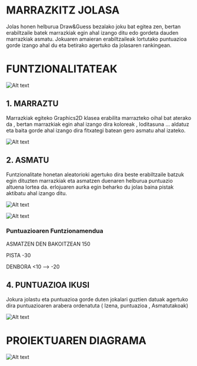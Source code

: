 # MARRAZKITZ JOLASA

Jolas honen helburua Draw&Guess bezalako joku bat egitea zen, bertan erabiltzaile batek marrazkiak egin ahal izango ditu edo gordeta dauden marrazkiak asmatu. Jokuaren amaieran erabiltzaileak lortutako puntuazioa gorde izango ahal du eta betirako agertuko da jolasaren rankingean.
# FUNTZIONALITATEAK
![Alt text](https://media.discordapp.net/attachments/805837040566534207/813731036872704090/unknown.png?width=1048&height=610 "Optional title")
## 1. MARRAZTU
  Marrazkiak egiteko Graphics2D klasea erabilita marrazteko oihal bat aterako da , bertan marrazkiak egin ahal izango dira koloreak , loditasuna ... aldatuz eta baita gorde ahal izango dira fitxategi batean gero asmatu ahal izateko.

![Alt text](https://media.discordapp.net/attachments/805837040566534207/813731778829221909/unknown.png?width=1003&height=610 "Optional title")
## 2. ASMATU

Funtzionalitate honetan aleatorioki agertuko dira beste erabiltzaile batzuk egin dituzten marrazkiak eta asmatzen duenaren helburua puntuazio altuena lortea da. erlojuaren aurka egin beharko du jolas baina pistak aktibatu ahal izango ditu.

![Alt text](https://media.discordapp.net/attachments/805837040566534207/813732594193006602/unknown.png?width=992&height=610 "Optional title")

![Alt text](https://media.discordapp.net/attachments/805837040566534207/813732709246828574/unknown.png?width=962&height=610 "Optional title")

### Puntuazioaren Funtzionamendua

ASMATZEN DEN BAKOITZEAN 150

PISTA -30

DENBORA <10 --> -20


## 4. PUNTUAZIOA IKUSI
Jokura jolastu eta puntuazioa gorde duten jokalari guztien datuak agertuko dira puntuazioaren arabera ordenatuta ( Izena, puntuazioa , Asmatutakoak) 

![Alt text](https://media.discordapp.net/attachments/805837040566534207/814031004267315200/unknown.png?width=815&height=610 "Optional title")


# PROIEKTUAREN DIAGRAMA

![Alt text](https://media.discordapp.net/attachments/805837040566534207/814031989669494794/Marrazkitz.png?width=1046&height=610 "Optional title")


